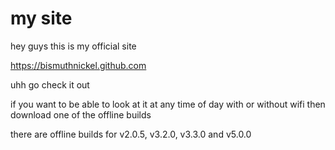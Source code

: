 # my site

hey guys this is my official site

https://bismuthnickel.github.com

uhh go check it out

if you want to be able to look at it at any time of day with or without wifi then download one of the offline builds

there are offline builds for v2.0.5, v3.2.0, v3.3.0 and v5.0.0
